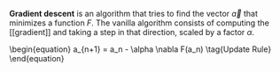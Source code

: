 **Gradient descent** is an algorithm that tries to find the vector $\vec{a}$ that minimizes a function $F$. The vanilla algorithm consists of computing the [[gradient]] and taking a step in that direction, scaled by a factor $\alpha$.

\begin{equation}
a_{n+1} = a_n - \alpha \nabla F(a_n) \tag{Update Rule}
\end{equation}